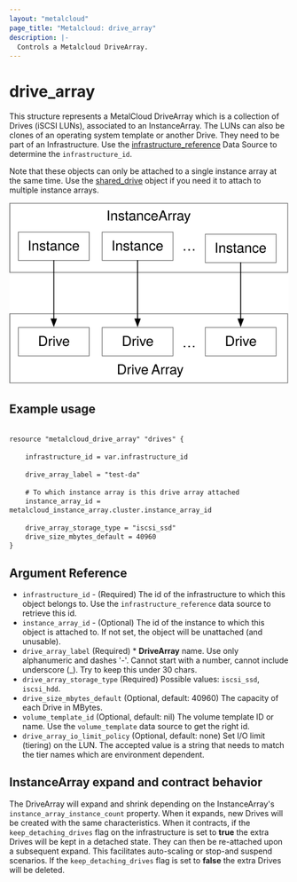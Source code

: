 ```yaml
---
layout: "metalcloud"
page_title: "Metalcloud: drive_array"
description: |-
  Controls a Metalcloud DriveArray.
---
```



# drive_array

This structure represents a MetalCloud DriveArray which is a collection of Drives (iSCSI LUNs), associated to an InstanceArray. The LUNs can also be clones of an operating system template or another Drive. They need to be part of an Infrastructure. Use the [infrastructure_reference](../d/infrastructure_reference.md) Data Source to determine the `infrastructure_id`.

Note that these objects can only be attached to a single instance array at the same time. Use the [shared_drive](./shared_drive.html.md) object if you need it to attach to multiple instance arrays. 

![instances-to-drive-arrays](../assets/introduction-5.svg)


## Example usage

```hcl

resource "metalcloud_drive_array" "drives" {

    infrastructure_id = var.infrastructure_id

    drive_array_label = "test-da"
    
    # To which instance array is this drive array attached
    instance_array_id = metalcloud_instance_array.cluster.instance_array_id
    
    drive_array_storage_type = "iscsi_ssd"
    drive_size_mbytes_default = 40960    
}

```
## Argument Reference

* `infrastructure_id` - (Required) The id of the infrastructure to which this object belongs to. Use the `infrastructure_reference` data source to retrieve this id. 
* `instance_array_id` - (Optional) The id of the instance to which this object is attached to. If not set, the object will be unattached (and unusable).
* `drive_array_label` (Required) *  **DriveArray** name. Use only alphanumeric and dashes '-'. Cannot start with a number, cannot include underscore (_). Try to keep this under 30 chars.
* `drive_array_storage_type` (Required) Possible values: `iscsi_ssd`, `iscsi_hdd`.
* `drive_size_mbytes_default` (Optional, default: 40960) The capacity of each Drive in MBytes.
* `volume_template_id` (Optional, default: nil) The volume template ID or name. Use the `volume_template` data source to get the right id.
* `drive_array_io_limit_policy` (Optional, default: none) Set I/O limit (tiering) on the LUN. The accepted value is a string that needs to match the tier names which are environment dependent.


## InstanceArray expand and contract behavior

The DriveArray will expand and shrink depending on the InstanceArray's `instance_array_instance_count` property. When it expands, new Drives will be created with the same characteristics. When it contracts, if the `keep_detaching_drives` flag on the infrastructure is set to **true** the extra Drives will be kept in a detached state. They can then be re-attached upon a subsequent expand. This facilitates auto-scaling or stop-and suspend scenarios. If the `keep_detaching_drives` flag is set to **false** the extra Drives will be deleted.
